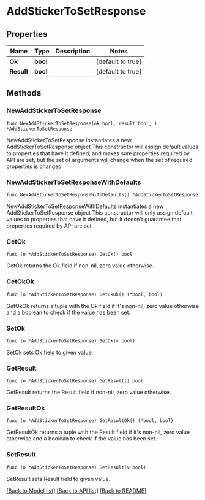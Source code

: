 # AddStickerToSetResponse

## Properties

Name | Type | Description | Notes
------------ | ------------- | ------------- | -------------
**Ok** | **bool** |  | [default to true]
**Result** | **bool** |  | [default to true]

## Methods

### NewAddStickerToSetResponse

`func NewAddStickerToSetResponse(ok bool, result bool, ) *AddStickerToSetResponse`

NewAddStickerToSetResponse instantiates a new AddStickerToSetResponse object
This constructor will assign default values to properties that have it defined,
and makes sure properties required by API are set, but the set of arguments
will change when the set of required properties is changed

### NewAddStickerToSetResponseWithDefaults

`func NewAddStickerToSetResponseWithDefaults() *AddStickerToSetResponse`

NewAddStickerToSetResponseWithDefaults instantiates a new AddStickerToSetResponse object
This constructor will only assign default values to properties that have it defined,
but it doesn't guarantee that properties required by API are set

### GetOk

`func (o *AddStickerToSetResponse) GetOk() bool`

GetOk returns the Ok field if non-nil, zero value otherwise.

### GetOkOk

`func (o *AddStickerToSetResponse) GetOkOk() (*bool, bool)`

GetOkOk returns a tuple with the Ok field if it's non-nil, zero value otherwise
and a boolean to check if the value has been set.

### SetOk

`func (o *AddStickerToSetResponse) SetOk(v bool)`

SetOk sets Ok field to given value.


### GetResult

`func (o *AddStickerToSetResponse) GetResult() bool`

GetResult returns the Result field if non-nil, zero value otherwise.

### GetResultOk

`func (o *AddStickerToSetResponse) GetResultOk() (*bool, bool)`

GetResultOk returns a tuple with the Result field if it's non-nil, zero value otherwise
and a boolean to check if the value has been set.

### SetResult

`func (o *AddStickerToSetResponse) SetResult(v bool)`

SetResult sets Result field to given value.



[[Back to Model list]](../README.md#documentation-for-models) [[Back to API list]](../README.md#documentation-for-api-endpoints) [[Back to README]](../README.md)


